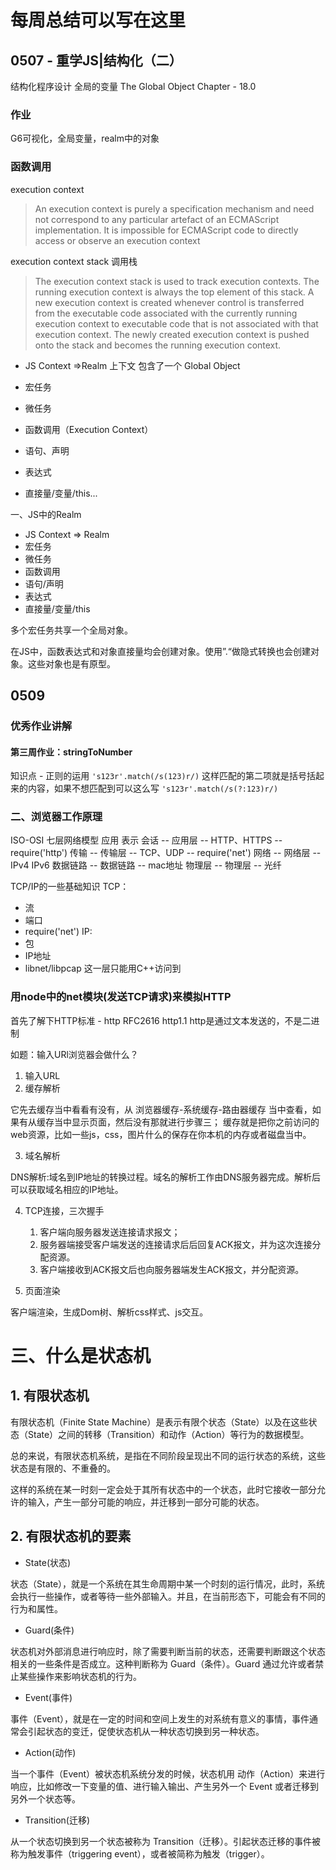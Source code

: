 # 每周总结可以写在这里

## 0507 - 重学JS|结构化（二）

结构化程序设计
全局的变量
The Global Object  Chapter - 18.0
### 作业
G6可视化，全局变量，realm中的对象

### 函数调用 
execution context
> An execution context is purely a specification mechanism and need not correspond to any particular artefact of an ECMAScript implementation. It is impossible for ECMAScript code to directly access or observe an execution context

execution context stack 调用栈
> The execution context stack is used to track execution contexts. The running execution context is always the top element of this stack. A new execution context is created whenever control is transferred from the executable code associated with the currently running execution context to executable code that is not associated with that execution context. The newly created execution context is pushed onto the stack and becomes the running execution context.


- JS Context =>Realm 上下文 包含了一个 Global Object

- 宏任务
- 微任务
- 函数调用（Execution Context）
- 语句、声明
- 表达式
- 直接量/变量/this...

 一、JS中的Realm

- JS Context => Realm
- 宏任务
- 微任务
- 函数调用
- 语句/声明
- 表达式
- 直接量/变量/this

多个宏任务共享一个全局对象。

在JS中，函数表达式和对象直接量均会创建对象。使用”.“做隐式转换也会创建对象。这些对象也是有原型。

## 0509
### 优秀作业讲解
#### 第三周作业：stringToNumber
知识点 - 正则的运用
`'s123r'.match(/s(123)r/)` 这样匹配的第二项就是括号括起来的内容，如果不想匹配到可以这么写
`'s123r'.match(/s(?:123)r/)`

### 二、浏览器工作原理

ISO-OSI 七层网络模型
应用
表示
会话     --    应用层   --  HTTP、HTTPS         -- require('http')
传输     --    传输层   --  TCP、UDP            -- require('net')
网络     --    网络层   --  IPv4 IPv6
数据链路 --    数据链路  -- mac地址
物理层   --    物理层   --  光纤

TCP/IP的一些基础知识
TCP：
- 流
- 端口
- require('net')
IP:
- 包
- IP地址
- libnet/libpcap 这一层只能用C++访问到

### 用node中的net模块(发送TCP请求)来模拟HTTP
首先了解下HTTP标准 - http RFC2616  http1.1
http是通过文本发送的，不是二进制


如题：输入URl浏览器会做什么？

1. 输入URL
2. 缓存解析

它先去缓存当中看看有没有，从 浏览器缓存-系统缓存-路由器缓存 当中查看，如果有从缓存当中显示页面，然后没有那就进行步骤三；
缓存就是把你之前访问的web资源，比如一些js，css，图片什么的保存在你本机的内存或者磁盘当中。

3. 域名解析

DNS解析:域名到IP地址的转换过程。域名的解析工作由DNS服务器完成。解析后可以获取域名相应的IP地址。

4. TCP连接，三次握手

    1. 客户端向服务器发送连接请求报文；
    2. 服务器端接受客户端发送的连接请求后后回复ACK报文，并为这次连接分配资源。
    3. 客户端接收到ACK报文后也向服务器端发生ACK报文，并分配资源。

5. 页面渲染

客户端渲染，生成Dom树、解析css样式、js交互。

# 三、什么是状态机

## 1. 有限状态机

有限状态机（Finite State Machine）是表示有限个状态（State）以及在这些状态（State）之间的转移（Transition）和动作（Action）等行为的数据模型。

总的来说，有限状态机系统，是指在不同阶段呈现出不同的运行状态的系统，这些状态是有限的、不重叠的。

这样的系统在某一时刻一定会处于其所有状态中的一个状态，此时它接收一部分允许的输入，产生一部分可能的响应，并迁移到一部分可能的状态。

## 2. 有限状态机的要素

- State(状态)

状态（State），就是一个系统在其生命周期中某一个时刻的运行情况，此时，系统会执行一些操作，或者等待一些外部输入。并且，在当前形态下，可能会有不同的行为和属性。

- Guard(条件)

状态机对外部消息进行响应时，除了需要判断当前的状态，还需要判断跟这个状态相关的一些条件是否成立。这种判断称为 Guard（条件）。Guard 通过允许或者禁止某些操作来影响状态机的行为。

- Event(事件)

事件（Event），就是在一定的时间和空间上发生的对系统有意义的事情，事件通常会引起状态的变迁，促使状态机从一种状态切换到另一种状态。

- Action(动作)

当一个事件（Event）被状态机系统分发的时候，状态机用 动作（Action）来进行响应，比如修改一下变量的值、进行输入输出、产生另外一个 Event 或者迁移到另外一个状态等。

- Transition(迁移)

从一个状态切换到另一个状态被称为 Transition（迁移）。引起状态迁移的事件被称为触发事件（triggering event），或者被简称为触发（trigger）。
